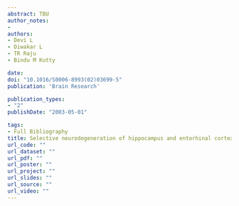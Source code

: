 ```yaml
---
abstract: TBU
author_notes:
- 
authors:
- Devi L
- Diwakar L
- TR Raju
- Bindu M Kutty

date: 
doi: "10.1016/S0006-8993(02)03699-5"
publication: 'Brain Research'

publication_types:
- "2"
publishDate: "2003-05-01"

tags:
- Full Bibliography
title: Selective neurodegeneration of hippocampus and entorhinal cortex correlates with spatial learning impairments in rats with bilateral ibotenate lesions of ventral subiculum
url_code: ""
url_dataset: ""
url_pdf: ""
url_poster: ""
url_project: ""
url_slides: ""
url_source: ""
url_video: ""
---
```

